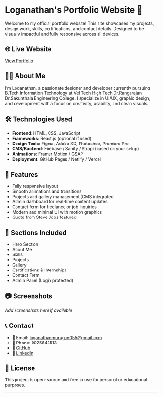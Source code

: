 # Loganathan's Portfolio Website 🎨

Welcome to my official portfolio website! This site showcases my projects, design work, skills, certifications, and contact details. Designed to be visually impactful and fully responsive across all devices.

## 🌐 Live Website
[View Portfolio]((https://loganathan-portfolio.netlify.app/))

## 👨‍💻 About Me
I’m Loganathan, a passionate designer and developer currently pursuing B.Tech Information Technology at Vel Tech High Tech Dr.Rangarajan Dr.Sakunthala Engineering College. I specialize in UI/UX, graphic design, and development with a focus on creativity, usability, and clean visuals.

## 🛠️ Technologies Used
- **Frontend**: HTML, CSS, JavaScript
- **Frameworks**: React.js (optional if used)
- **Design Tools**: Figma, Adobe XD, Photoshop, Premiere Pro
- **CMS/Backend**: Firebase / Sanity / Strapi (based on your setup)
- **Animations**: Framer Motion / GSAP
- **Deployment**: GitHub Pages / Netlify / Vercel

## 📁 Features
- Fully responsive layout
- Smooth animations and transitions
- Projects and gallery management (CMS integrated)
- Admin dashboard for real-time content updates
- Contact form for freelance or job inquiries
- Modern and minimal UI with motion graphics
- Quote from Steve Jobs featured

## 📌 Sections Included
- Hero Section
- About Me
- Skills
- Projects
- Gallery
- Certifications & Internships
- Contact Form
- Admin Panel (Login protected)

## 📷 Screenshots
_Add screenshots here if available_

## 📞 Contact
- 📧 Email: loganathanmurugan055@gmail.com  
- 📱 Phone: 9025643513  
- 🔗 [GitHub](https://github.com/loga077)  
- 🔗 [LinkedIn](https://linkedin.com/in/loga-nathan)

## 📜 License
This project is open-source and free to use for personal or educational purposes.

---

